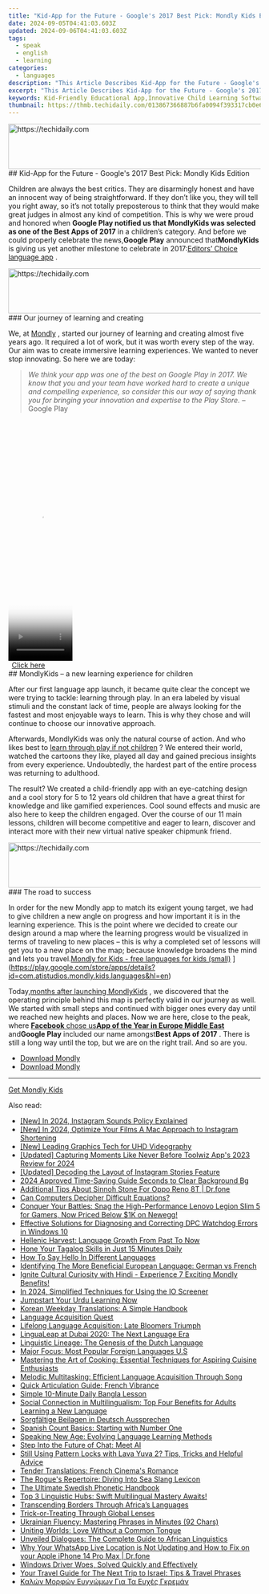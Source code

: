 ```yaml
---
title: "Kid-App for the Future - Google's 2017 Best Pick: Mondly Kids Edition"
date: 2024-09-05T04:41:03.603Z
updated: 2024-09-06T04:41:03.603Z
tags:
  - speak
  - english
  - learning
categories:
  - languages
description: "This Article Describes Kid-App for the Future - Google's 2017 Best Pick: Mondly Kids Edition"
excerpt: "This Article Describes Kid-App for the Future - Google's 2017 Best Pick: Mondly Kids Edition"
keywords: Kid-Friendly Educational App,Innovative Child Learning Software,Mondly Children Interactive Game,Engaging Kids Digital Playtime,Google's Top 2017 Early Education Tool,Future Mind Development for Kids,Best Educational Apps for Youngsters
thumbnail: https://thmb.techidaily.com/013867366887b6fa0094f393317cb0e64fa230f897f024e133b92335d61d4b28.jpg
---
```


<!-- affiliate ads begin -->
<a href="https://appsumo.8odi.net/c/5597632/2068417/7443" target="_top" id="2068417">
  <img src="//a.impactradius-go.com/display-ad/7443-2068417" border="0" alt="https://techidaily.com" width="728" height="90"/>
</a>
<img height="0" width="0" src="https://appsumo.8odi.net/i/5597632/2068417/7443" style="position:absolute;visibility:hidden;" border="0" />
<!-- affiliate ads end -->
## Kid-App for the Future - Google's 2017 Best Pick: Mondly Kids Edition

 Children are always the best critics. They are disarmingly honest and have an innocent way of being straightforward. If they don’t like you, they will tell you right away, so it’s not totally preposterous to think that they would make great judges in almost any kind of competition. This is why we were proud and honored when **Google Play notified us that MondlyKids was selected as one of the Best Apps of 2017** in a children’s category. And before we could properly celebrate the news,**Google Play** announced that**MondlyKids** is giving us yet another milestone to celebrate in 2017:[Editors’ Choice language app](https://shop.mondly.com/affiliate.php?ACCOUNT=ATISTUDI&AFFILIATE=108875&PATH=https://www.mondly.com?AFFILIATE=108875) .

<!-- affiliate ads begin -->
<a href="https://laganoo.pxf.io/c/5597632/1657400/16446" target="_top" id="1657400">
  <img src="//a.impactradius-go.com/display-ad/16446-1657400" border="0" alt="https://techidaily.com" width="728" height="90"/>
</a>
<img height="0" width="0" src="https://laganoo.pxf.io/i/5597632/1657400/16446" style="position:absolute;visibility:hidden;" border="0" />
<!-- affiliate ads end -->
### Our journey of learning and creating

 We, at [Mondly](https://adjt.mondly.com/5ixfg4k?campaign=blog-post-id-942&fallback=https%3A%2F%2Fapp.mondly.com%3Futm%5Fmedium%3Dblog%5Fblog-post-id-942%26utm%5Fsource%3Dblog-post-id-942&redirect%5Fmacos=https%3A%2F%2Fapp.mondly.com%3Futm%5Fmedium%3Dblog%5Fblog-post-id-942%26utm%5Fsource%3Dblog-post-id-942&redirect%5Fandroid=https%3A%2F%2Fplay.google.com%2Fstore%2Fapps%2Fdetails%3Fid%3Dcom.atistudios.mondly.languages%3Futm%5Fmedium%3Dblog%5Fblog-post-id-942%26utm%5Fsource%3Dblog-post-id-942&redirect%5Fios=https%3A%2F%2Fapps.apple.com%2Fapp%2Fapple-store%2Fid987873536%3Fpt%3D78954800%26ct%3Dblog-post-id-942%26mt%3D8) , started our journey of learning and creating almost five years ago. It required a lot of work, but it was worth every step of the way. Our aim was to create immersive learning experiences. We wanted to never stop innovating. So here we are today:

> _We think your app was one of the best on Google Play in 2017\. We know that you and your team have worked hard to create a unique and compelling experience, so consider this our way of saying thank you for bringing your innovation and expertise to the Play Store._  – Google Play

<!-- affiliate ads begin -->
<span id="1975555">
					<video width="128" height="480" style="cursor:pointer"
           poster="//a.impactradius-go.com/display-clicktoplayimage/1975555.png"
           onclick="if(!this.playClicked){this.play();this.setAttribute('controls',true);this.playClicked=true;}">
	   <source src="//a.impactradius-go.com/display-ad/22993-1975555">
	   <img src="//a.impactradius-go.com/display-clicktoplayimage/1975555.png" style="border: none; height: 100%; width: 100%; object-fit: contain">
	</video>
	<div style="width:80px;text-align:center"><a href="javascript:window.open(decodeURIComponent('https%3A%2F%2Fhomestyler.sjv.io%2Fc%2F5597632%2F1975555%2F22993'), '_blank');void(0);">Click here</a></div>
</span>
<img height="0" width="0" src="https://imp.pxf.io/i/5597632/1975555/22993" style="position:absolute;visibility:hidden;" border="0" />
<!-- affiliate ads end -->
## MondlyKids – a new learning experience for children

 After our first language app launch, it became quite clear the concept we were trying to tackle: learning through play. In an era labeled by visual stimuli and the constant lack of time, people are always looking for the fastest and most enjoyable ways to learn. This is why they chose and will continue to choose our innovative approach.

 Afterwards, MondlyKids was only the natural course of action. And who likes best to [learn through play if not children](https://shop.mondly.com/affiliate.php?ACCOUNT=ATISTUDI&AFFILIATE=108875&PATH=https://www.mondly.com?AFFILIATE=108875) ? We entered their world, watched the cartoons they like, played all day and gained precious insights from every experience. Undoubtedly, the hardest part of the entire process was returning to adulthood.

 The result? We created a child-friendly app with an eye-catching design and a cool story for 5 to 12 years old children that have a great thirst for knowledge and like gamified experiences. Cool sound effects and music are also here to keep the children engaged. Over the course of our 11 main lessons, children will become competitive and eager to learn, discover and interact more with their new virtual native speaker chipmunk friend.

<!-- affiliate ads begin -->
<a href="https://aligracehair.sjv.io/c/5597632/1934188/19272" target="_top" id="1934188">
  <img src="//a.impactradius-go.com/display-ad/19272-1934188" border="0" alt="https://techidaily.com" width="728" height="90"/>
</a>
<img height="0" width="0" src="https://aligracehair.sjv.io/i/5597632/1934188/19272" style="position:absolute;visibility:hidden;" border="0" />
<!-- affiliate ads end -->
### The road to success

 In order for the new Mondly app to match its exigent young target, we had to give children a new angle on progress and how important it is in the learning experience. This is the point where we decided to create our design around a map where the learning progress would be visualized in terms of traveling to new places – this is why a completed set of lessons will get you to a new place on the map; because knowledge broadens the mind and lets you travel.[Mondly for Kids - free languages for kids (small)](https://edge.mondly.com/blog/wp-content/uploads/2017/12/Mondly-for-Kids-free-languages-for-kids-small-1024x921.png "Google Play Selects Mondly’s Kids App As One Of The Best Apps Of 2017 2") ](https://play.google.com/store/apps/details?id=com.atistudios.mondly.kids.languages&hl=en)

 Today,[months after launching MondlyKids](https://shop.mondly.com/affiliate.php?ACCOUNT=ATISTUDI&AFFILIATE=108875&PATH=https://www.mondly.com?AFFILIATE=108875) , we discovered that the operating principle behind this map is perfectly valid in our journey as well. We started with small steps and continued with bigger ones every day until we reached new heights and places. Now we are here, close to the peak, where [**Facebook** chose us**App of the Year in Europe Middle East**](https://shop.mondly.com/affiliate.php?ACCOUNT=ATISTUDI&AFFILIATE=108875&PATH=https://www.mondly.com?AFFILIATE=108875) and**Google Play** included our name amongst**Best Apps of 2017** . There is still a long way until the top, but we are on the right trail. And so are you.

* [Download Mondly](https://www.facebook.com/sharer/sharer.php?u=https%3A%2F%2Fwww.mondly.com%2Fblog%2Fgoogle-play-selects-mondlys-kids-app-one-best-apps-2017%2F&t=Google+Play+selects+Mondly%E2%80%99s+Kids+App+as+one+of+the+Best+Apps+of+2017 "Share on Facebook")
* [Download Mondly](https://shop.mondly.com/affiliate.php?ACCOUNT=ATISTUDI&AFFILIATE=108875&PATH=https://www.mondly.com?AFFILIATE=108875)

---

[Get Mondly Kids](https://play.google.com/store/apps/details?id=com.atistudios.mondly.kids.languages&hl=en "Get Mondly Kids")

<ins class="adsbygoogle"
     style="display:block"
     data-ad-format="autorelaxed"
     data-ad-client="ca-pub-7571918770474297"
     data-ad-slot="1223367746"></ins>



<ins class="adsbygoogle"
     style="display:block"
     data-ad-client="ca-pub-7571918770474297"
     data-ad-slot="8358498916"
     data-ad-format="auto"
     data-full-width-responsive="true"></ins>

<span class="atpl-alsoreadstyle">Also read:</span>
<div><ul>
<li><a href="https://instagram-clips.techidaily.com/new-in-2024-instagram-sounds-policy-explained/"><u>[New] In 2024, Instagram Sounds Policy Explained</u></a></li>
<li><a href="https://instagram-video-recordings.techidaily.com/new-in-2024-optimize-your-films-a-mac-approach-to-instagram-shortening/"><u>[New] In 2024, Optimize Your Films  A Mac Approach to Instagram Shortening</u></a></li>
<li><a href="https://fox-glue.techidaily.com/new-leading-graphics-tech-for-uhd-videography/"><u>[New] Leading Graphics Tech for UHD Videography</u></a></li>
<li><a href="https://fox-glue.techidaily.com/updated-capturing-moments-like-never-before-toolwiz-apps-2023-review-for-2024/"><u>[Updated] Capturing Moments Like Never Before  Toolwiz App's 2023 Review for 2024</u></a></li>
<li><a href="https://instagram-clips.techidaily.com/updated-decoding-the-layout-of-instagram-stories-feature/"><u>[Updated] Decoding the Layout of Instagram Stories Feature</u></a></li>
<li><a href="https://some-guidance.techidaily.com/2024-approved-time-saving-guide-seconds-to-clear-background-bg/"><u>2024 Approved  Time-Saving Guide  Seconds to Clear Background Bg</u></a></li>
<li><a href="https://android-pokemon-go.techidaily.com/additional-tips-about-sinnoh-stone-for-oppo-reno-8t-drfone-by-drfone-virtual-android/"><u>Additional Tips About Sinnoh Stone For Oppo Reno 8T | Dr.fone</u></a></li>
<li><a href="https://tech-savvy.techidaily.com/can-computers-decipher-difficult-equations/"><u>Can Computers Decipher Difficult Equations?</u></a></li>
<li><a href="https://hardware-help.techidaily.com/1723862694184-conquer-your-battles-snag-the-high-performance-lenovo-legion-slim-5-for-gamers-now-priced-below-1k-on-newegg/"><u>Conquer Your Battles: Snag the High-Performance Lenovo Legion Slim 5 for Gamers, Now Priced Below $1K on Newegg!</u></a></li>
<li><a href="https://some-tips.techidaily.com/effective-solutions-for-diagnosing-and-correcting-dpc-watchdog-errors-in-windows-10/"><u>Effective Solutions for Diagnosing and Correcting DPC Watchdog Errors in Windows 10</u></a></li>
<li><a href="https://mondly-stories.techidaily.com/hellenic-harvest-language-growth-from-past-to-now/"><u>Hellenic Harvest: Language Growth From Past To Now</u></a></li>
<li><a href="https://mondly-stories.techidaily.com/hone-your-tagalog-skills-in-just-15-minutes-daily/"><u>Hone Your Tagalog Skills in Just 15 Minutes Daily</u></a></li>
<li><a href="https://mondly-stories.techidaily.com/how-to-say-hello-in-different-languages/"><u>How To Say Hello In Different Languages</u></a></li>
<li><a href="https://mondly-stories.techidaily.com/identifying-the-more-beneficial-european-language-german-vs-french/"><u>Identifying The More Beneficial European Language: German vs French</u></a></li>
<li><a href="https://mondly-stories.techidaily.com/ignite-cultural-curiosity-with-hindi-experience-7-exciting-mondly-benefits/"><u>Ignite Cultural Curiosity with Hindi - Experience 7 Exciting Mondly Benefits!</u></a></li>
<li><a href="https://screen-capture.techidaily.com/in-2024-simplified-techniques-for-using-the-io-screener/"><u>In 2024, Simplified Techniques for Using the IO Screener</u></a></li>
<li><a href="https://mondly-stories.techidaily.com/jumpstart-your-urdu-learning-now/"><u>Jumpstart Your Urdu Learning Now</u></a></li>
<li><a href="https://mondly-stories.techidaily.com/korean-weekday-translations-a-simple-handbook/"><u>Korean Weekday Translations: A Simple Handbook</u></a></li>
<li><a href="https://mondly-stories.techidaily.com/language-acquisition-quest/"><u>Language Acquisition Quest</u></a></li>
<li><a href="https://mondly-stories.techidaily.com/lifelong-language-acquisition-late-bloomers-triumph/"><u>Lifelong Language Acquisition: Late Bloomers Triumph</u></a></li>
<li><a href="https://mondly-stories.techidaily.com/lingualeap-at-dubai-2020-the-next-language-era/"><u>LinguaLeap at Dubai 2020: The Next Language Era</u></a></li>
<li><a href="https://mondly-stories.techidaily.com/linguistic-lineage-the-genesis-of-the-dutch-language/"><u>Linguistic Lineage: The Genesis of the Dutch Language</u></a></li>
<li><a href="https://mondly-stories.techidaily.com/major-focus-most-popular-foreign-languages-us/"><u>Major Focus: Most Popular Foreign Languages U.S</u></a></li>
<li><a href="https://mondly-stories.techidaily.com/mastering-the-art-of-cooking-essential-techniques-for-aspiring-cuisine-enthusiasts/"><u>Mastering the Art of Cooking: Essential Techniques for Aspiring Cuisine Enthusiasts</u></a></li>
<li><a href="https://mondly-stories.techidaily.com/melodic-multitasking-efficient-language-acquisition-through-song/"><u>Melodic Multitasking: Efficient Language Acquisition Through Song</u></a></li>
<li><a href="https://mondly-stories.techidaily.com/quick-articulation-guide-french-vibrance/"><u>Quick Articulation Guide: French Vibrance</u></a></li>
<li><a href="https://mondly-stories.techidaily.com/simple-10-minute-daily-bangla-lesson/"><u>Simple 10-Minute Daily Bangla Lesson</u></a></li>
<li><a href="https://mondly-stories.techidaily.com/social-connection-in-multilingualism-top-four-benefits-for-adults-learning-a-new-language/"><u>Social Connection in Multilingualism: Top Four Benefits for Adults Learning a New Language</u></a></li>
<li><a href="https://mondly-stories.techidaily.com/sorgfaltige-beilagen-in-deutsch-aussprechen/"><u>Sorgfältige Beilagen in Deutsch Aussprechen</u></a></li>
<li><a href="https://mondly-stories.techidaily.com/spanish-count-basics-starting-with-number-one/"><u>Spanish Count Basics: Starting with Number One</u></a></li>
<li><a href="https://mondly-stories.techidaily.com/speaking-new-age-evolving-language-learning-methods/"><u>Speaking New Age: Evolving Language Learning Methods</u></a></li>
<li><a href="https://mondly-stories.techidaily.com/step-into-the-future-of-chat-meet-ai/"><u>Step Into the Future of Chat: Meet AI</u></a></li>
<li><a href="https://android-unlock.techidaily.com/still-using-pattern-locks-with-lava-yuva-2-tips-tricks-and-helpful-advice-by-drfone-android/"><u>Still Using Pattern Locks with Lava Yuva 2? Tips, Tricks and Helpful Advice</u></a></li>
<li><a href="https://mondly-stories.techidaily.com/tender-translations-french-cinemas-romance/"><u>Tender Translations: French Cinema's Romance</u></a></li>
<li><a href="https://mondly-stories.techidaily.com/the-rogues-repertoire-diving-into-sea-slang-lexicon/"><u>The Rogue's Repertoire: Diving Into Sea Slang Lexicon</u></a></li>
<li><a href="https://mondly-stories.techidaily.com/the-ultimate-swedish-phonetic-handbook/"><u>The Ultimate Swedish Phonetic Handbook</u></a></li>
<li><a href="https://mondly-stories.techidaily.com/top-3-linguistic-hubs-swift-multilingual-mastery-awaits/"><u>Top 3 Linguistic Hubs: Swift Multilingual Mastery Awaits!</u></a></li>
<li><a href="https://mondly-stories.techidaily.com/transcending-borders-through-africas-languages/"><u>Transcending Borders Through Africa’s Languages</u></a></li>
<li><a href="https://mondly-stories.techidaily.com/trick-or-treating-through-global-lenses/"><u>Trick-or-Treating Through Global Lenses</u></a></li>
<li><a href="https://mondly-stories.techidaily.com/ukrainian-fluency-mastering-phrases-in-minutes-92-chars/"><u>Ukrainian Fluency: Mastering Phrases in Minutes (92 Chars)</u></a></li>
<li><a href="https://mondly-stories.techidaily.com/uniting-worlds-love-without-a-common-tongue/"><u>Uniting Worlds: Love Without a Common Tongue</u></a></li>
<li><a href="https://mondly-stories.techidaily.com/unveiled-dialogues-the-complete-guide-to-african-linguistics/"><u>Unveiled Dialogues: The Complete Guide to African Linguistics</u></a></li>
<li><a href="https://location-social.techidaily.com/why-your-whatsapp-live-location-is-not-updating-and-how-to-fix-on-your-apple-iphone-14-pro-max-drfone-by-drfone-virtual-ios/"><u>Why Your WhatsApp Live Location is Not Updating and How to Fix on your Apple iPhone 14 Pro Max | Dr.fone</u></a></li>
<li><a href="https://driver-error.techidaily.com/windows-driver-woes-solved-quickly-and-effectively/"><u>Windows Driver Woes, Solved Quickly and Effectively</u></a></li>
<li><a href="https://mondly-stories.techidaily.com/your-travel-guide-for-the-next-trip-to-israel-tips-and-travel-phrases/"><u>Your Travel Guide for The Next Trip to Israel: Tips & Travel Phrases</u></a></li>
<li><a href="https://mondly-stories.techidaily.com/kalwn-morfwn-eygnwmwn-gia-ta-eyxes-gkreman/"><u>Καλών Μορφών Ευγνώμων Για Τα Ευχές Γκρεμάν</u></a></li>
</ul></div>

